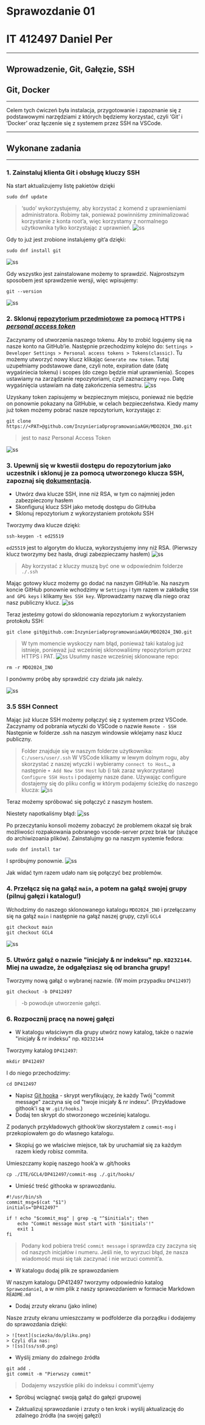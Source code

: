 # Sprawozdanie 01
# IT 412497 Daniel Per
---

## Wprowadzenie, Git, Gałęzie, SSH
## Git, Docker
---
Celem tych ćwiczeń była instalacja, przygotowanie i zapoznanie się z podstawowymi narzędziami z których będziemy korzystać, czyli ‘Git’ i ‘Docker’ oraz łączenie się z systemem przez SSH na VSCode.

---

## Wykonane zadania
---
### 1. Zainstaluj klienta Git i obsługę kluczy SSH
Na start aktualizujemy listę pakietów dzięki 
```
sudo dnf update
```
> ‘sudo’ wykorzystujemy, aby korzystać z komend z uprawnieniami administratora.
> Robimy tak, ponieważ powinniśmy zminimalizować korzystanie z konta root’a, więc korzystamy z normalnego użytkownika tylko korzystając z uprawnień.
![ss](./ss/ss1.png)

Gdy to już jest zrobione instalujemy git’a dzięki:
```
sudo dnf install git
```
![ss](./ss/ss2.png)

Gdy wszystko jest zainstalowane możemy to sprawdzić. Najprostszym sposobem jest sprawdzenie wersji, więc wpisujemy:
```
git --version
```
![ss](./ss/ss3.png)


### 2. Sklonuj [repozytorium przedmiotowe](https://github.com/InzynieriaOprogramowaniaAGH/MDO2024_INO) za pomocą HTTPS i [*personal access token*](https://docs.github.com/en/authentication/keeping-your-account-and-data-secure/managing-your-personal-access-tokens)

Zaczynamy od utworzenia naszego tokenu. Aby to zrobić logujemy się na nasze konto na GitHub’ie. Następnie przechodzimy kolejno do: `Settings > Developer Settings > Personal access tokens > Tokens(classic)`. Tu możemy utworzyć nowy klucz klikając `Generate new token`.
Tutaj uzupełniamy podstawowe dane, czyli note, expiration date (datę wygaśniecia tokenu) i scopes (do czego będzie miał uprawnienia). Scopes ustawiamy na zarządzanie repozytoriami, czyli zaznaczamy `repo`. Datę wygaśnięcia ustawiam na datę zakończenia semestru.
![ss](./ss/ss4.png) 

Uzyskany token zapisujemy w bezpiecznym miejscu, ponieważ nie będzie on ponownie pokazany na GitHubie, w celach bezpieczeństwa.
Kiedy mamy już token możemy pobrać nasze repozytorium, korzystając z:
```
git clone https://<PAT>@github.com/InzynieriaOprogramowaniaAGH/MDO2024_INO.git
```
> <PAT> jest to nasz Personal Access Token

![ss](./ss/ss5.png) 



### 3. Upewnij się w kwestii dostępu do repozytorium jako uczestnik i sklonuj je za pomocą utworzonego klucza SSH, zapoznaj się [dokumentacją](https://docs.github.com/en/authentication/connecting-to-github-with-ssh/generating-a-new-ssh-key-and-adding-it-to-the-ssh-agent).
   - Utwórz dwa klucze SSH, inne niż RSA, w tym co najmniej jeden zabezpieczony hasłem
   - Skonfiguruj klucz SSH jako metodę dostępu do GitHuba
   - Sklonuj repozytorium z wykorzystaniem protokołu SSH

Tworzymy dwa klucze dzięki:
```
ssh-keygen -t ed25519
```
`ed25519` jest to algorytm do klucza, wykorzystujemy inny niż RSA.
(Pierwszy klucz tworzymy bez hasła, drugi zabezpieczamy hasłem)
![ss](./ss/ss6.png) 
> Aby korzystać z kluczy muszą być one w odpowiednim folderze `./.ssh`

Mając gotowy klucz możemy go dodać na naszym GitHub’ie.
Na naszym koncie GitHub ponownie wchodzimy w `Settings` i tym razem w zakładkę `SSH and GPG keys` i klikamy `Nes SSH key`. Wprowadzamy nazwę dla niego oraz nasz publiczny klucz.
![ss](./ss/ss7.png) 

Teraz jesteśmy gotowi do sklonowania repozytorium z wykorzystaniem protokołu SSH:
```
git clone git@github.com:InzynieriaOprogramowaniaAGH/MDO2024_INO.git
```
> W tym momencie wyskoczy nam błąd, ponieważ taki katalog już istnieje, ponieważ już wcześniej sklonowaliśmy repozytorium przez HTTPS i PAT.
![ss](./ss/ss8.png) 
Usuńmy nasze wcześniej sklonowane repo:
```
rm -r MDO2024_INO
```
I ponówmy próbę aby sprawdzić czy działa jak należy.

![ss](./ss/ss9.png) 

### 3.5 SSH Connect
Mając już klucze SSH możemy połączyć się z systemem przez VSCode.
Zaczynamy od pobrania wtyczki do VSCode o nazwie `Remote - SSH`
Następnie w folderze .ssh na naszym windowsie wklejamy nasz klucz publiczny.
> Folder znajduje się w naszym folderze użytkownika:  `C:/users/user/.ssh`
W VSCode klikamy w lewym dolnym rogu, aby skorzystać z naszej wtyczki i wybieramy `connect to Host…`, a następnie `+ Add New SSH Host` lub (i tak zaraz wykorzystane) `Configure SSH Hosts` i podajemy nasze dane. Używając configure dostajemy się do pliku config w którym podajemy ścieżkę do naszego klucza:
![ss](./ss/ss9_1.png) 

Teraz możemy spróbować się połączyć z naszym hostem.

Niestety napotkaliśmy błąd:
![ss](./ss/ss10.png)

Po przeczytaniu konsoli możemy zobaczyć że problemem okazał się brak możliwości rozpakowania pobranego vscode-server przez brak tar (służące do archiwizoania plików).
Zainstalujmy go na naszym systemie fedora:
```
sudo dnf install tar
```
I spróbujmy ponownie. 
![ss](./ss/ss11.png)

Jak widać tym razem udało nam się połączyć bez problemów.


### 4. Przełącz się na gałąź ```main```, a potem na gałąź swojej grupy (pilnuj gałęzi i katalogu!)

Wchodzimy do naszego sklonowanego katalogu `MDO2024_INO` i przełączamy się na gałąź `main` i następnie na gałąź naszej grupy, czyli `GCL4`

```
git checkout main
git checkout GCL4
```
![ss](./ss/ss12.png)

### 5. Utwórz gałąź o nazwie "inicjały & nr indeksu" np. ```KD232144```. Miej na uwadze, że odgałęziasz się od brancha grupy!

Tworzymy nową gałąź o wybranej nazwie. (W moim przypadku ```DP412497```)
```
git checkout -b DP412497
```
> -b powoduje utworzenie gałęzi.

### 6. Rozpocznij pracę na nowej gałęzi
   - W katalogu właściwym dla grupy utwórz nowy katalog, także o nazwie "inicjały & nr indeksu" np. ```KD232144```

Tworzymy katalog ```DP412497```:
```
mkdir DP412497
```
I do niego przechodzimy:
```
cd DP412497
```


   - Napisz [Git hooka](https://git-scm.com/book/en/v2/Customizing-Git-Git-Hooks) - skrypt weryfikujący, że każdy Twój "commit message" zaczyna się od "twoje inicjały & nr indexu". (Przykładowe githook'i są w `.git/hooks`.)
   - Dodaj ten skrypt do stworzonego wcześniej katalogu.

Z podanych przykładowych githook’ów skorzystałem z `commit-msg` i przekopiowałem go do własnego katalogu.

   - Skopiuj go we właściwe miejsce, tak by uruchamiał się za każdym razem kiedy robisz commita.

Umieszczamy kopię naszego hook’a w .git/hooks
```
cp ./ITE/GCL4/DP412497/commit-msg ./.git/hooks/
```

   - Umieść treść githooka w sprawozdaniu.
```
#!/usr/bin/sh
commit_msg=$(cat "$1")
initials="DP412497"

if ! echo "$commit_msg" | grep -q "^$initials"; then
    echo "Commit message must start with '$initials'!"
    exit 1
fi
```
> Podany kod pobiera treść `commit message` i sprawdza czy zaczyna się od naszych inicjałów i numeru. Jeśli nie, to wyrzuci błąd, że nasza wiadomość musi się tak zaczynać i nie wrzuci commit’a.

   - W katalogu dodaj plik ze sprawozdaniem

W naszym katalogu DP412497 tworzymy odpowiednio katalog `Sprawozdanie1`, a w nim plik z naszy sprawozdaniem w formacie Markdown `README.md`

   - Dodaj zrzuty ekranu (jako inline)

Nasze zrzuty ekranu umieszczamy w podfolderze dla porządku i dodajemy do sprawozdania dzięki:
```
> ![text](sciezka/do/pliku.png)
> Czyli dla nas:
> ![ss](ss/ss0.png)
```

   - Wyślij zmiany do zdalnego źródła

```
git add .
git commit -m "Pierwszy commit"
```

> Dodajemy wszystkie pliki do indeksu i commit'ujemy

   - Spróbuj wciągnąć swoją gałąź do gałęzi grupowej

   - Zaktualizuj sprawozdanie i zrzuty o ten krok i wyślij aktualizację do zdalnego źródła (na swojej gałęzi)

